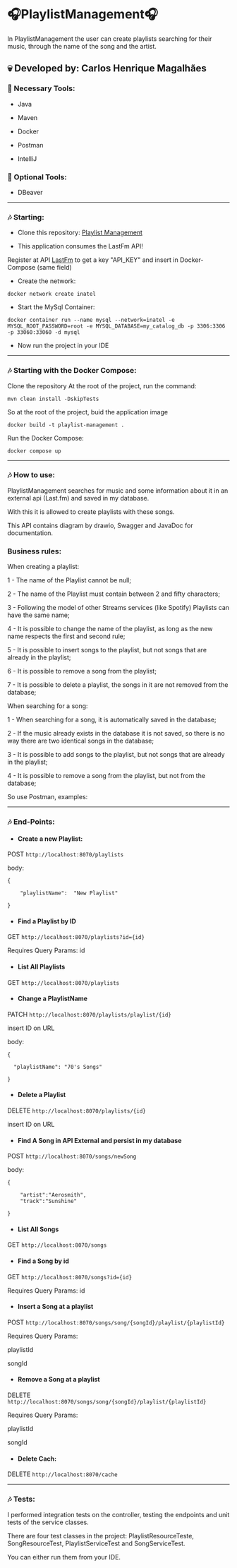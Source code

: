 # 🎧PlaylistManagement🎧

In PlaylistManagement the user can create playlists searching for their music, through the name of the song and the artist.

## 💀 Developed by: Carlos Henrique Magalhães 

### 🔧 Necessary Tools: 

- Java

- Maven

- Docker

- Postman

- IntelliJ

### 🔧 Optional Tools:

- DBeaver

---------------------------------------------------------------------------
### 🎶 Starting:

- Clone this repository:
[Playlist Management](https://github.com/CarlosHenriqueMagalhaes/PlaylistManagement.git)

- This application consumes the LastFm API!

Register at API [LastFm](https://www.last.fm/home) to get a key "API_KEY" and insert in Docker-Compose (same field)

- Create the network:

```
docker network create inatel
```

- Start the MySql Container:
```
docker container run --name mysql --network=inatel -e MYSQL_ROOT_PASSWORD=root -e MYSQL_DATABASE=my_catalog_db -p 3306:3306 -p 33060:33060 -d mysql
```

- Now run the project in your IDE 

------------------------------------------------------------------------------
### 🎶 Starting with the Docker Compose:
Clone the repository
At the root of the project, run the command:


```
mvn clean install -DskipTests

```

So at the root of the project, buid the application image


```
docker build -t playlist-management .

```

Run the Docker Compose:


```
docker compose up

```
---------------------------------------------------------------------------
### 🎶 How to use:
PlaylistManagement searches for music and some information about it
in an external api (Last.fm) and saved in my database.

With this it is allowed to create playlists with these songs.

This API contains diagram by drawio, Swagger and JavaDoc for documentation.

### Business rules:

When creating a playlist:

1 - The name of the Playlist cannot be null;

2 - The name of the Playlist must contain between 2 and fifty characters;

3 - Following the model of other Streams services (like Spotify) Playlists can have the same name;

4 - It is possible to change the name of the playlist, as long as the new name respects the first and second rule;

5 - It is possible to insert songs to the playlist, but not songs that are already in the playlist;

6 - It is possible to remove a song from the playlist;

7 - It is possible to delete a playlist, the songs in it are not removed from the database;

When searching for a song:

1 - When searching for a song, it is automatically saved in the database;

2 - If the music already exists in the database it is not saved, so there is no way
there are two identical songs in the database;

3 - It is possible to add songs to the playlist, but not songs that are already in the playlist;

4 - It is possible to remove a song from the playlist, but not from the database;

So use Postman, examples:

---------------------------------------------------------------------------
### 🎶 End-Points:
- #### Create a new Playlist:
POST  ``` http://localhost:8070/playlists ```

body: 
```
{

    "playlistName":  "New Playlist"  
    
}
```
- #### Find a Playlist by ID
GET ``` http://localhost:8070/playlists?id={id} ```

Requires Query Params:  id

- #### List All Playlists
GET ``` http://localhost:8070/playlists ```

- #### Change a PlaylistName
PATCH  ``` http://localhost:8070/playlists/playlist/{id} ```

insert ID on URL

body:
```
{

  "playlistName": "70's Songs"
  
}
```
- #### Delete a Playlist
DELETE ``` http://localhost:8070/playlists/{id} ```

insert ID on URL

- #### Find A Song in API External and persist in my database
POST ``` http://localhost:8070/songs/newSong ```

body:
```
{

    "artist":"Aerosmith",
    "track":"Sunshine"
    
}
```
- #### List All Songs
GET ``` http://localhost:8070/songs ```

- #### Find a Song by id
GET ``` http://localhost:8070/songs?id={id} ```

Requires Query Params:  id

- #### Insert a Song at a playlist
POST ``` http://localhost:8070/songs/song/{songId}/playlist/{playlistId} ```

Requires Query Params:

playlistId

songId

- #### Remove a Song at a playlist
DELETE ``` http://localhost:8070/songs/song/{songId}/playlist/{playlistId} ```

Requires Query Params:

playlistId

songId

- #### Delete Cach:

DELETE ``` http://localhost:8070/cache ```

-----------------------------------------------------------------------------
### 🎶 Tests:
I performed integration tests on the controller, testing the endpoints and unit tests of the service classes.

There are four test classes in the project: PlaylistResourceTeste, SongResourceTest, PlaylistServiceTest and SongServiceTest.

You can either run them from your IDE.
